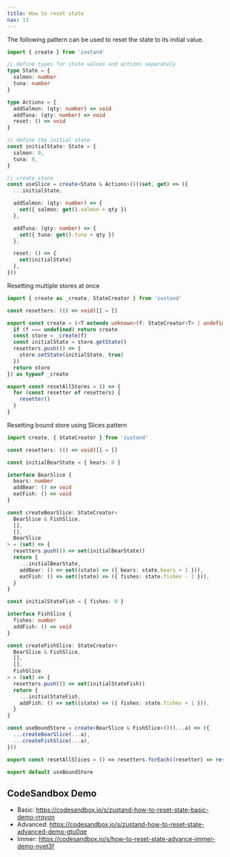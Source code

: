 ```yaml
---
title: How to reset state
nav: 13
---
```


The following pattern can be used to reset the state to its initial value.

```ts
import { create } from 'zustand'

// define types for state values and actions separately
type State = {
  salmon: number
  tuna: number
}

type Actions = {
  addSalmon: (qty: number) => void
  addTuna: (qty: number) => void
  reset: () => void
}

// define the initial state
const initialState: State = {
  salmon: 0,
  tuna: 0,
}

// create store
const useSlice = create<State & Actions>()((set, get) => ({
  ...initialState,

  addSalmon: (qty: number) => {
    set({ salmon: get().salmon + qty })
  },

  addTuna: (qty: number) => {
    set({ tuna: get().tuna + qty })
  },

  reset: () => {
    set(initialState)
  },
}))
```

Resetting multiple stores at once

```ts
import { create as _create, StateCreator } from 'zustand'

const resetters: (() => void)[] = []

export const create = (<T extends unknown>(f: StateCreator<T> | undefined) => {
  if (f === undefined) return create
  const store = _create(f)
  const initialState = store.getState()
  resetters.push(() => {
    store.setState(initialState, true)
  })
  return store
}) as typeof _create

export const resetAllStores = () => {
  for (const resetter of resetters) {
    resetter()
  }
}
```

Resetting bound store using Slices pattern

```ts
import create, { StateCreator } from 'zustand'

const resetters: (() => void)[] = []

const initialBearState = { bears: 0 }

interface BearSlice {
  bears: number
  addBear: () => void
  eatFish: () => void
}

const createBearSlice: StateCreator<
  BearSlice & FishSlice,
  [],
  [],
  BearSlice
> = (set) => {
  resetters.push(() => set(initialBearState))
  return {
    ...initialBearState,
    addBear: () => set((state) => ({ bears: state.bears + 1 })),
    eatFish: () => set((state) => ({ fishes: state.fishes - 1 })),
  }
}

const initialStateFish = { fishes: 0 }

interface FishSlice {
  fishes: number
  addFish: () => void
}

const createFishSlice: StateCreator<
  BearSlice & FishSlice,
  [],
  [],
  FishSlice
> = (set) => {
  resetters.push(() => set(initialStateFish))
  return {
    ...initialStateFish,
    addFish: () => set((state) => ({ fishes: state.fishes + 1 })),
  }
}

const useBoundStore = create<BearSlice & FishSlice>()((...a) => ({
  ...createBearSlice(...a),
  ...createFishSlice(...a),
}))

export const resetAllSlices = () => resetters.forEach((resetter) => resetter())

export default useBoundStore
```

## CodeSandbox Demo

- Basic: https://codesandbox.io/s/zustand-how-to-reset-state-basic-demo-rrqyon
- Advanced: https://codesandbox.io/s/zustand-how-to-reset-state-advanced-demo-gtu0qe
- Immer: https://codesandbox.io/s/how-to-reset-state-advance-immer-demo-nyet3f
